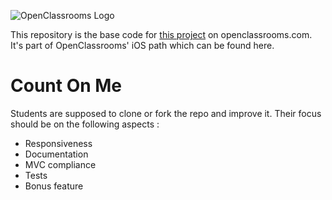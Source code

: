![OpenClassrooms Logo](https://upload.wikimedia.org/wikipedia/fr/thumb/0/0d/Logo_OpenClassrooms.png/120px-Logo_OpenClassrooms.png)

This repository is the base code for [this project](https://openclassrooms.com/fr/projects/66/assignment) on openclassrooms.com.
It's part of OpenClassrooms' iOS path which can be found here.

# Count On Me
Students are supposed to clone or fork the repo and improve it. Their focus should be on the following aspects :
- Responsiveness
- Documentation
- MVC compliance
- Tests
- Bonus feature
